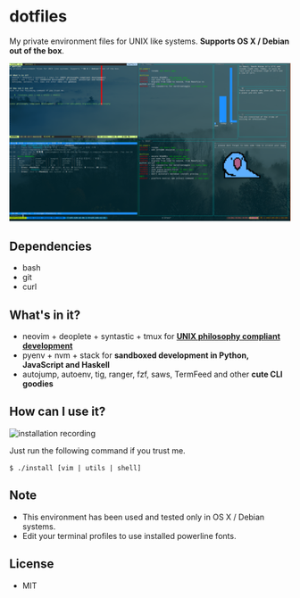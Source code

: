 # dotfiles
My private environment files for UNIX like systems. **Supports OS X / Debian out of the box**.

![terminal screenshot](/terminal.png?raw=true "terminal screenshot")

## Dependencies
- bash
- git
- curl

## What's in it?
- neovim + deoplete + syntastic + tmux for **[UNIX philosophy compliant development]**
- pyenv + nvm + stack for **sandboxed development in Python, JavaScript and Haskell**
- autojump, autoenv, tig, ranger, fzf, saws, TermFeed and other **cute CLI goodies**


## How can I use it?
![installation recording](/tty.gif?raw=true "installation recording")

Just run the following command if you trust me.

    $ ./install [vim | utils | shell]


## Note
- This environment has been used and tested only in OS X / Debian systems.
- Edit your terminal profiles to use installed powerline fonts.

## License
- MIT 

[unix philosophy compliant development]: https://en.wikipedia.org/wiki/Unix_philosophy

